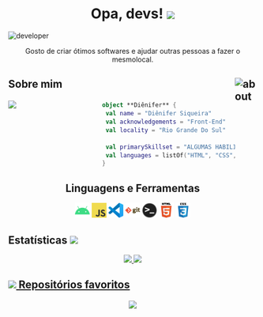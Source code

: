 <h1 align="center"> Opa, devs! <img align="center" width="45px" src="https://media.giphy.com/media/Cn29ivPFl9xleVTooX/giphy.gif"></h1>

![developer](https://user-images.githubusercontent.com/108842368/195429031-87f9a951-0465-4b34-bf1e-846c4d4280b6.gif)


<p align="center"> Gosto de criar ótimos softwares e ajudar outras pessoas a fazer o mesmolocal. </p>

## <img align="right" width="45px" alt="about" src="https://raw.github.com/elizarov/elizarov/master/about.png"> <p line-height="10px"> **Sobre mim** </p>

<img align="left" width="190px" src="https://user-images.githubusercontent.com/108842368/195430390-0107f75b-50ca-4284-80bd-a5796a6f0309.gif">

```kotlin
object **Diênifer** {
 val name = "Diênifer Siqueira"
 val acknowledgements = "Front-End"
 val locality = "Rio Grande Do Sul"
 
 val primarySkillset = "ALGUMAS HABILIDADES"
 val languages = listOf("HTML", "CSS", "JavaScript") 
}
```

<h2 align="center"> Linguagens e Ferramentas </h2>

<div align="center">
<code><img height="30" src="https://raw.githubusercontent.com/github/explore/80688e429a7d4ef2fca1e82350fe8e3517d3494d/topics/android/android.png"></code>
<code><img height="30" src="https://raw.githubusercontent.com/github/explore/80688e429a7d4ef2fca1e82350fe8e3517d3494d/topics/javascript/javascript.png"></code>
<code><img height="30" src="https://raw.githubusercontent.com/github/explore/80688e429a7d4ef2fca1e82350fe8e3517d3494d/topics/visual-studio-code/visual-studio-code.png"></code>
<code><img height="30" src="https://raw.githubusercontent.com/github/explore/80688e429a7d4ef2fca1e82350fe8e3517d3494d/topics/git/git.png"></code>
<code><img height="30" src="https://raw.githubusercontent.com/github/explore/80688e429a7d4ef2fca1e82350fe8e3517d3494d/topics/terminal/terminal.png"></code>
<code><img height="30" src="https://raw.githubusercontent.com/github/explore/80688e429a7d4ef2fca1e82350fe8e3517d3494d/topics/html/html.png"></code>
<code><img height="30" src="https://raw.githubusercontent.com/github/explore/80688e429a7d4ef2fca1e82350fe8e3517d3494d/topics/css/css.png"></code>
</div>

## Estatísticas <img  width="45px" src="https://user-images.githubusercontent.com/108842368/195451782-97fb3849-2e5d-4d2d-a56a-7e8fcee60335.png">



<div align="center">
  <a href="https://github.com/yDienifer">
  <img height="180em" src="https://github-readme-stats.vercel.app/api/top-langs/?username=yDienifer&layout=compact&langs_count=7&theme=react&hide_border=true"/>
  <img height="180em" src="https://github-readme-stats.vercel.app/api?username=yDienifer&show_icons=true&theme=react&include_all_commits=true&count_private=true&hide_border=true"/>
</div>

 ## <img width="32px" src="https://user-images.githubusercontent.com/108842368/195440656-ca754e6a-0526-4fbe-80d4-f0a29abcc255.gif"> Repositórios favoritos

<div align="center">
 <a href="https://github.com/yDienifer/Landing-page-JoJo">
  <img align="center" src="https://github-readme-stats.vercel.app/api/pin/?username=yDienifer&repo=Landing-page-JoJo&theme=react&hide_border=true"/>
</a>
</div>
